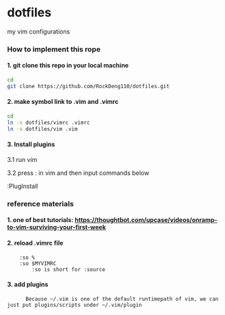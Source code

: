 # dotfiles
my vim configurations

### How to implement this rope

#### 1. git clone this repo in your local machine
```sh
cd
git clone https://github.com/RockDeng110/dotfiles.git
```

#### 2. make symbol link to .vim and .vimrc
```sh
cd
ln -s dotfiles/vimrc .vimrc
ln -s dotfiles/vim .vim
```

#### 3. Install plugins
3.1 run vim

3.2 press : in vim and then input commands below

:PlugInstall


### reference materials
#### 1. one of best tutorials: https://thoughtbot.com/upcase/videos/onramp-to-vim-surviving-your-first-week

#### 2. reload .vimrc file
        :so %
        :so $MYVIMRC
            :so is short for :source

#### 3. add plugins
          Because ~/.vim is one of the default runtimepath of vim, we can just put plugins/scripts under ~/.vim/plugin



